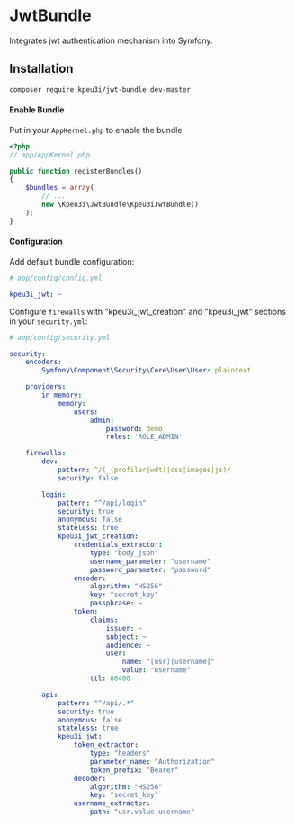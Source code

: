 JwtBundle
=========

Integrates jwt authentication mechanism into Symfony.

## Installation

```sh
composer require kpeu3i/jwt-bundle dev-master
```

#### Enable Bundle

Put in your `AppKernel.php` to enable the bundle

```php
<?php
// app/AppKernel.php

public function registerBundles()
{
    $bundles = array(
        // ...
        new \Kpeu3i\JwtBundle\Kpeu3iJwtBundle()
    );
}
```

#### Configuration

Add default bundle configuration:

```yaml
# app/config/config.yml

kpeu3i_jwt: ~
```

Configure `firewalls` with "kpeu3i_jwt_creation" and "kpeu3i_jwt" sections in your `security.yml`:

```yml
# app/config/security.yml

security:
    encoders:
        Symfony\Component\Security\Core\User\User: plaintext

    providers:
        in_memory:
            memory:
                users:
                    admin:
                        password: demo
                        roles: 'ROLE_ADMIN'

    firewalls:
        dev:
            pattern: ^/(_(profiler|wdt)|css|images|js)/
            security: false

        login:
            pattern: "^/api/login"
            security: true
            anonymous: false
            stateless: true
            kpeu3i_jwt_creation:
                credentials_extractor:
                    type: "body_json"
                    username_parameter: "username"
                    password_parameter: "password"
                encoder:
                    algorithm: "HS256"
                    key: "secret_key"
                    passphrase: ~
                token:
                    claims:
                        issuer: ~
                        subject: ~
                        audience: ~
                        user:
                            name: "[usr][username]"
                            value: "username"
                    ttl: 86400

        api:
            pattern: "^/api/.*"
            security: true
            anonymous: false
            stateless: true
            kpeu3i_jwt:
                token_extractor:
                    type: "headers"
                    parameter_name: "Authorization"
                    token_prefix: "Bearer"
                decoder:
                    algorithm: "HS256"
                    key: "secret_key"
                username_extractor:
                    path: "usr.value.username"
```
